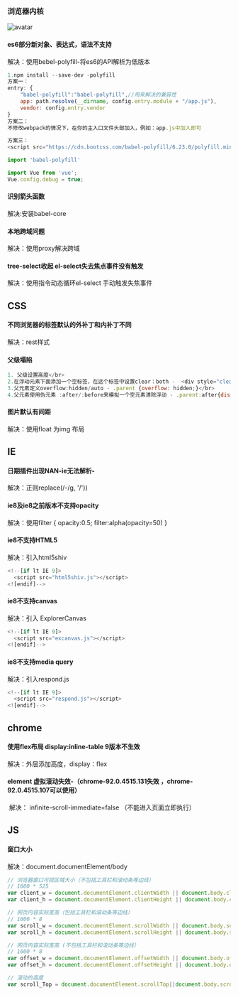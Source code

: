 ### 浏览器内核
<!-- ![avatar](/images/browser.png) -->
![avatar](/images/browser.png)
#### es6部分新对象、表达式，语法不支持
解决：使用bebel-polyfill-将es6的API解析为低版本
```js
1.npm install --save-dev -polyfill
方案一：
entry: {
    "babel-polyfill":"babel-polyfill",//用来解决的兼容性
    app: path.resolve(__dirname, config.entry.module + "/app.js"),
    vendor: config.entry.vendor
}
方案二：
不修改webpack的情况下，在你的主入口文件头部加入，例如：app.js中加入即可

方案三：
<script src="https://cdn.bootcss.com/babel-polyfill/6.23.0/polyfill.min.js"></script>

import 'babel-polyfill'

import Vue from 'vue';
Vue.config.debug = true;
```
#### 识别箭头函数
解决:安装babel-core

#### 本地跨域问题
解决：使用proxy解决跨域

#### tree-select收起 el-select失去焦点事件没有触发
解决：使用指令动态循环el-select 手动触发失焦事件




## CSS
#### 不同浏览器的标签默认的外补丁和内补丁不同
解决：rest样式
#### 父级塌陷
```js
1. 父级设置高度</br>
2.在浮动元素下面添加一个空标签，在这个标签中设置clear：both -  <div style="clear:both;"></br>
3.父元素定义overflow:hidden/auto - .parent {overflow: hidden;}</br>
4.父元素使用伪元素 :after/:before来模拟一个空元素清除浮动 - .parent:after{display: block;clear: both;}
```
#### 图片默认有间距
解决：使用float 为img 布局






## IE
#### 日期插件出现NAN-ie无法解析-
解决：正则replace(/-/g, '/'))
#### ie8及ie8之前版本不支持opacity
解决：使用filter
{
    opacity:0.5;
    filter:alpha(opacity=50)
}

#### ie8不支持HTML5 
解决：引入html5shiv
```js
<!--[if lt IE 9]>
  <script src="html5shiv.js"></script>
<![endif]-->
```

#### ie8不支持canvas
解决：引入 ExplorerCanvas 
```js
<!--[if lt IE 9]>
  <script src="excanvas.js"></script>
<![endif]-->
```

#### ie8不支持media query
解决：引入respond.js
```js
<!--[if lt IE 9]>
  <script src="respond.js"></script>
<![endif]-->
```

## chrome
#### 使用flex布局 display:inline-table 9版本不生效
解决：外层添加高度，display：flex

#### element 虚拟滚动失效-（chrome-92.0.4515.131失效 ，chrome-92.0.4515.107可以使用）
 解决： infinite-scroll-immediate=false （不能进入页面立即执行）



## JS
#### 窗口大小
解决：document.documentElement/body
```js
// 浏览器窗口可视区域大小（不包括工具栏和滚动条等边线）
// 1600 * 525
var client_w = document.documentElement.clientWidth || document.body.clientWidth;
var client_h = document.documentElement.clientHeight || document.body.clientHeight;

// 网页内容实际宽高（包括工具栏和滚动条等边线）
// 1600 * 8
var scroll_w = document.documentElement.scrollWidth || document.body.scrollWidth;
var scroll_h = document.documentElement.scrollHeight || document.body.scrollHeight;

// 网页内容实际宽高 (不包括工具栏和滚动条等边线）
// 1600 * 8
var offset_w = document.documentElement.offsetWidth || document.body.offsetWidth;
var offset_h = document.documentElement.offsetHeight || document.body.offsetHeight;

// 滚动的高度
var scroll_Top = document.documentElement.scrollTop||document.body.scrollTop;
```